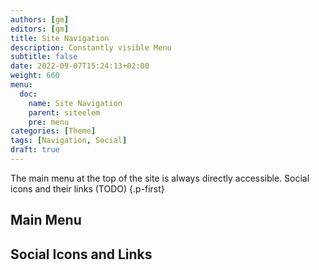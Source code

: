 ```yaml
---
authors: [gm]
editors: [gm]
title: Site Navigation
description: Constantly visible Menu
subtitle: false
date: 2022-09-07T15:24:13+02:00 
weight: 660
menu:
  doc:
    name: Site Navigation
    parent: siteelem
    pre: menu
categories: [Theme]
tags: [Navigation, Social]
draft: true
---
```


The main menu at the top of the site is always directly accessible. Social icons and their links (TODO)
{.p-first} <!--more-->

## Main Menu

## Social Icons and Links
